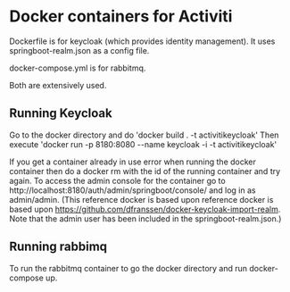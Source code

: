 # Docker containers for Activiti

Dockerfile is for keycloak (which provides identity management). It uses springboot-realm.json as a config file.

docker-compose.yml is for rabbitmq.

Both are extensively used.

## Running Keycloak

Go to the docker directory and do 'docker build . -t activitikeycloak' Then execute 'docker run -p 8180:8080 --name keycloak -i -t activitikeycloak'

If you get a container already in use error when running the docker container then do a docker rm with the id of the running container and try again. To access the admin console for the container go to http://localhost:8180/auth/admin/springboot/console/ and log in as admin/admin. (This reference docker is based upon reference docker is based upon https://github.com/dfranssen/docker-keycloak-import-realm. Note that the admin user has been included in the springboot-realm.json.)

## Running rabbimq

To run the rabbitmq container to go the docker directory and run docker-compose up.